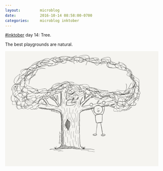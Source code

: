 ```yaml
---
layout:         microblog
date:           2016-10-14 08:58:00-0700
categories:     microblog inktober
---
```

[#inktober](/categories/inktober) day 14: Tree.

The best playgrounds are natural.

![Playing in tree](/images/microblog/201610140858.jpg)
